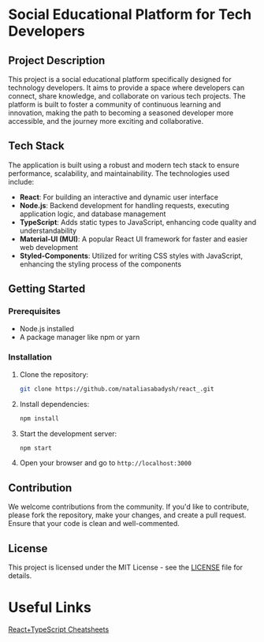 # Social Educational Platform for Tech Developers

## Project Description

This project is a social educational platform specifically designed for technology developers. It aims to provide a space where developers can connect, share knowledge, and collaborate on various tech projects. The platform is built to foster a community of continuous learning and innovation, making the path to becoming a seasoned developer more accessible, and the journey more exciting and collaborative.

## Tech Stack

The application is built using a robust and modern tech stack to ensure performance, scalability, and maintainability. The technologies used include:

- **React**: For building an interactive and dynamic user interface
- **Node.js**: Backend development for handling requests, executing application logic, and database management
- **TypeScript**: Adds static types to JavaScript, enhancing code quality and understandability
- **Material-UI (MUI)**: A popular React UI framework for faster and easier web development
- **Styled-Components**: Utilized for writing CSS styles with JavaScript, enhancing the styling process of the components

## Getting Started

### Prerequisites

- Node.js installed
- A package manager like npm or yarn

### Installation

1. Clone the repository:
    ```bash
    git clone https://github.com/nataliasabadysh/react_.git
    ```

2. Install dependencies:
    ```bash
    npm install
    ```

3. Start the development server:
    ```bash
    npm start
    ```

4. Open your browser and go to `http://localhost:3000`

## Contribution

We welcome contributions from the community. 
If you'd like to contribute, please fork the repository, 
make your changes, and create a pull request. Ensure that your code is clean and well-commented. 

## License

This project is licensed under the MIT License - see the [LICENSE](LICENSE) file for details.


# Useful Links  
[React+TypeScript Cheatsheets](https://github.com/typescript-cheatsheets/react#reacttypescript-cheatsheets)
